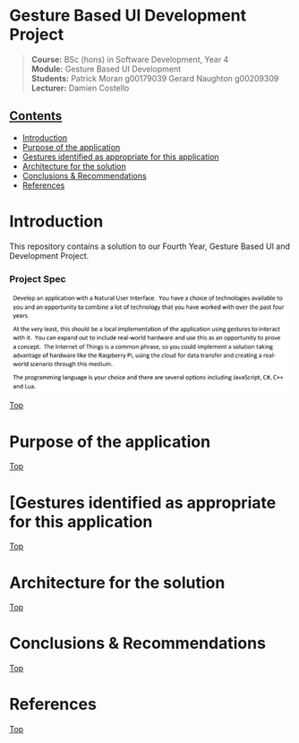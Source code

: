 # Gesture Based UI Development Project

><b>Course:</b> BSc (hons) in Software Development, Year 4     
><b>Module:</b> Gesture Based UI Development  
><b>Students:</b> Patrick Moran g00179039 Gerard Naughton g00209309
><b>Lecturer:</b> Damien Costello 

## [Contents](#contents)
* [Introduction](#intro)
* [Purpose of the application](#purpose)
* [Gestures identified as appropriate for this application](#gestures) 
* [Architecture for the solution](#arc)
* [Conclusions & Recommendations](#conclusion)
* [References](#references)

# Introduction<a name = "intro"></a>
This repository contains a solution to our Fourth Year, Gesture Based UI and Development Project.

### Project Spec
<img src="spec.png">

[Top](#contents) 

# Purpose of the application<a name = "purpose"></a>

[Top](#contents) 

# [Gestures identified as appropriate for this application<a name = "gestures"></a>

[Top](#contents) 

# Architecture for the solution<a name = "arc"></a>

[Top](#contents) 

# Conclusions & Recommendations<a name = "conclusion"></a>

[Top](#contents) 


# References<a name = "references"></a>

[Top](#contents) 



